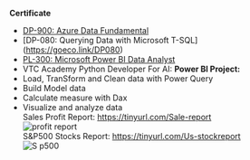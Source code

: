 **Certificate**
  * [DP-900: Azure Data Fundamental](https://datapot.vn/student/?id=22000219_DP900) 
  * [DP-080: Querying Data with Microsoft T-SQL] (https://goeco.link/DP080)
  * [PL-300: Microsoft Power BI Data Analyst](https://goeco.link/PL300)
  * VTC Academy Python Developer For AI:
**Power BI Project:**  
  * Load, TranSform and Clean data with Power Query
  * Build Model data
  * Calculate measure with Dax
  * Visualize and analyze data  
Sales Profit Report: 
  https://tinyurl.com/Sale-report  
  ![profit report](https://user-images.githubusercontent.com/97028005/211484073-c800221d-e4c7-4ca7-aa64-49217fe00416.png)  
S&P500 Stocks Report:
  https://tinyurl.com/Us-stockreport  
  ![S p500](https://user-images.githubusercontent.com/97028005/211484082-9dd00f32-c674-49f1-8b99-e2e5e0b0a2db.png)  
